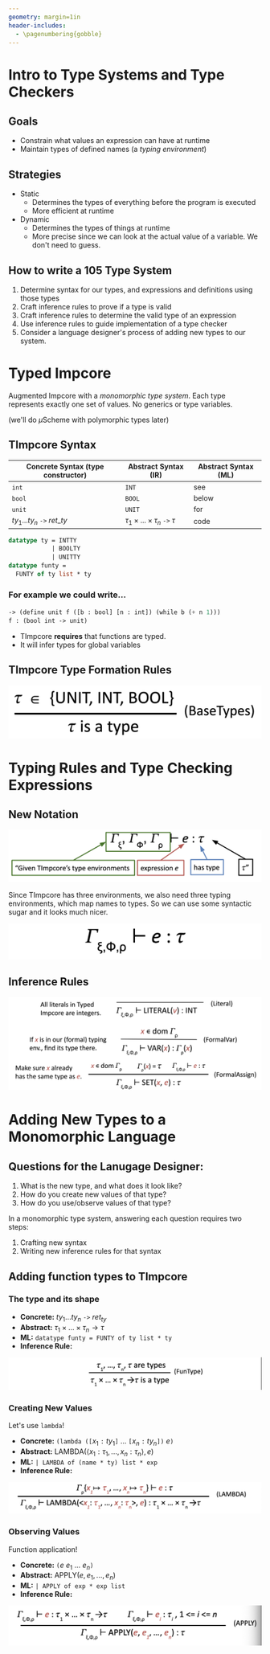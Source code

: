 ```yaml
---
geometry: margin=1in
header-includes:
  - \pagenumbering{gobble}
---
```


# Intro to Type Systems and Type Checkers

## Goals

- Constrain what values an expression can have at runtime
- Maintain types of defined names (a _typing environment_)

## Strategies

- Static
  - Determines the types of everything before the program is executed
  - More efficient at runtime
- Dynamic
  - Determines the types of things at runtime
  - More precise since we can look at the actual value of a variable. We don't need to guess.

## How to write a 105 Type System

1. Determine syntax for our types, and expressions and definitions using those types
2. Craft inference rules to prove if a type is valid
3. Craft inference rules to determine the valid type of an expression
4. Use inference rules to guide implementation of a type checker
5. Consider a language designer's process of adding new types to our system.

# Typed Impcore

Augmented Impcore with a _monomorphic type system_. Each type represents exactly one set of values. No generics or type variables.

(we'll do $\mu$Scheme with polymorphic types later)

## TImpcore Syntax

| Concrete Syntax (type constructor) | Abstract Syntax (IR)                          | Abstract Syntax (ML) |
| ---------------------------------- | --------------------------------------------- | -------------------- |
| `int`                              | `INT`                                         | see |
| `bool`                             | `BOOL`                                        | below |
| `unit`                             | `UNIT`                                        | for |
| $ty_1 ... ty_n$ `->` $ret\_ty$     | $\tau_1 \times ... \times \tau_n$ `->` $\tau$ | code |

```sml
datatype ty = INTTY
            | BOOLTY
            | UNITTY
datatype funty =
  FUNTY of ty list * ty
```

### For example we could write...

```lisp
-> (define unit f ([b : bool] [n : int]) (while b (+ n 1)))
f : (bool int -> unit)
```

- TImpcore **requires** that functions are typed. 
- It will infer types for global variables

## TImpcore Type Formation Rules

![](assets/typerule.png)

# Typing Rules and Type Checking Expressions

## New Notation

![](assets/judgementform.png)

Since TImpcore has three environments, we also need three typing environments, which map names to types. So we can use some syntactic sugar and it looks much nicer.

![](assets/judgementformcomp.png)

## Inference Rules

![](assets/inferencerules.png)

# Adding New Types to a Monomorphic Language

## Questions for the Lanugage Designer:

1. What is the new type, and what does it look like?
2. How do you create new values of that type?
3. How do you use/observe values of that type?

In a monomorphic type system, answering each question requires two steps:

1. Crafting new syntax
2. Writing new inference rules for that syntax

## Adding function types to TImpcore

### The type and its shape

- **Concrete:** $ty_1 ... ty_n$ `->` $ret_{ty}$
- **Abstract:** $\tau_1 \times ... \times \tau_n \rightarrow \tau$
- **ML:** `datatype funty = FUNTY of ty list * ty`
- **Inference Rule:**

![](assets/funtype.png)

### Creating New Values

Let's use `lambda`!

- **Concrete:** `(lambda ([`$x_1$ `:` $ty_1$`]` $...$ `[`$x_n$ `:` $ty_n$`])` $e$`)`
- **Abstract:** $\text{LAMBDA}(\langle x_1 : \tau_1, ..., x_n : \tau_n \rangle, e)$
- **ML:** `| LAMBDA of (name * ty) list * exp`
- **Inference Rule:**

![](assets/lambdarule.png)

### Observing Values

Function application!

- **Concrete:** `(`$e$ $e_1$ $...$ $e_n$`)`
- **Abstract:** $\text{APPLY}(e, e_1, ..., e_n)$
- **ML:** `| APPLY of exp * exp list`
- **Inference Rule:**

![](assets/applyrule.png)
